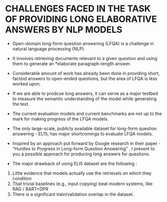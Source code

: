 # CHALLENGES FACED IN THE TASK OF PROVIDING LONG ELABORATIVE ANSWERS BY NLP MODELS

* Open-domain long-form question answering (LFQA) is a challenge in natural language processing (NLP).
* It involves retrieving documents relevant to a given question and using them to generate an *elaborate paragraph-length answer.
* Considerable amount of work has already been done in providing short, factoid answers to open-ended questions, but the area of LFQA is less worked upon.
* If we are able to prodcue long answers, it can serve as a major testbed to measure the semantic understanding of the model while generating the text.

* The current evaluation models and current benchmarks are not up to the mark for making progress of the LFQA models.
* The only large-scale, publicly available dataset for long-form question answering - EL15, has major shortcomings to evaluate LFQA models. 
* Inspired by an approach put forward by Google research in their paper - “Hurdles to Progress in Long-form Question Answering” , I present to you a possible approach
  for producing long answers for questions. 
  
* The major drawback of using ELI5 dataset are the following : 

1. Little evidence that models actually use the retrievals on which they condition
2. That trivial baselines (e.g., input copying) beat modern systems, like RAG / BART+DPR
3. There is a significant train/validation overlap in the dataset.
